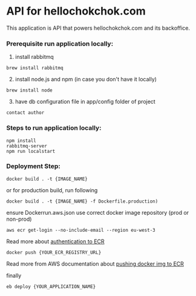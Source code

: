 # API for hellochokchok.com

This application is API that powers hellochokchok.com and its backoffice.



### Prerequisite run application locally:

1. install rabbitmq
```
brew install rabbitmq
```
2. install node.js and npm (in case you don't have it locally)
```
brew install node
```

3. have db configuration file in app/config folder of project
```
contact author
```



### Steps to run application locally:
```
npm install
rabbitmq-server
npm run localstart
```



### Deployment Step:
```
docker build . -t {IMAGE_NAME}
```
or for production build, run following
```
docker build . -t {IMAGE_NAME} -f Dockerfile.production)
```

ensure Dockerrun.aws.json use correct docker image repository (prod or non-prod)
```
aws ecr get-login --no-include-email --region eu-west-3
```
Read more about [authentication to ECR](https://docs.aws.amazon.com/AmazonECR/latest/userguide/Registries.html#registry_auth)
```
docker push {YOUR_ECR_REGISTRY_URL}
```
Read more from AWS documentation about [pushing docker img to ECR](https://docs.aws.amazon.com/AmazonECR/latest/userguide/docker-push-ecr-image.html)

finally
```
eb deploy {YOUR_APPLICATION_NAME}
```
